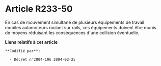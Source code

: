 # Article R233-50

En cas de mouvement simultané de plusieurs équipements de travail mobiles automoteurs roulant sur rails, ces équipements
doivent être munis de moyens réduisant les conséquences d'une collision éventuelle.

**Liens relatifs à cet article**

	**Codifié par**:

	  - Décret n°2004-196 2004-02-25
